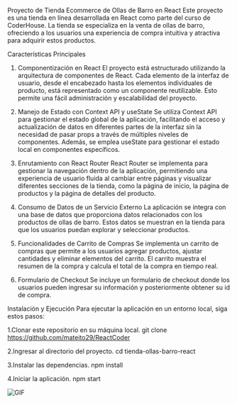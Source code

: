 Proyecto de Tienda Ecommerce de Ollas de Barro en React
Este proyecto es una tienda en línea desarrollada en React como parte del curso de CoderHouse. La tienda se especializa en la venta de ollas de barro, ofreciendo a los usuarios una experiencia de compra intuitiva y atractiva para adquirir estos productos.

Características Principales
1. Componentización en React
El proyecto está estructurado utilizando la arquitectura de componentes de React. Cada elemento de la interfaz de usuario, desde el encabezado hasta los elementos individuales de producto, está representado como un componente reutilizable. Esto permite una fácil administración y escalabilidad del proyecto.

2. Manejo de Estado con Context API y useState
Se utiliza Context API para gestionar el estado global de la aplicación, facilitando el acceso y actualización de datos en diferentes partes de la interfaz sin la necesidad de pasar props a través de múltiples niveles de componentes. Además, se emplea useState para gestionar el estado local en componentes específicos.

3. Enrutamiento con React Router
React Router se implementa para gestionar la navegación dentro de la aplicación, permitiendo una experiencia de usuario fluida al cambiar entre páginas y visualizar diferentes secciones de la tienda, como la página de inicio, la página de productos y la página de detalles del producto.


4. Consumo de Datos de un Servicio Externo
La aplicación se integra con una base de datos que proporciona datos relacionados con los productos de ollas de barro. Estos datos se muestran en la tienda para que los usuarios puedan explorar y seleccionar productos.

5. Funcionalidades de Carrito de Compras
Se implementa un carrito de compras que permite a los usuarios agregar productos, ajustar cantidades y eliminar elementos del carrito. El carrito muestra el resumen de la compra y calcula el total de la compra en tiempo real.

6. Formulario de Checkout
Se incluye un formulario de checkout donde los usuarios pueden ingresar su información y posteriormente obtener su id de compra.

Instalación y Ejecución
Para ejecutar la aplicación en un entorno local, siga estos pasos:

1.Clonar este repositorio en su máquina local.
git clone https://github.com/mateito29/ReactCoder

2.Ingresar al directorio del proyecto.
cd tienda-ollas-barro-react

3.Instalar las dependencias.
npm install

4.Iniciar la aplicación.
npm start

![GIF](src/img/navegacion.gif)